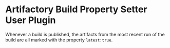 Artifactory Build Property Setter User Plugin
=============================================

Whenever a build is published, the artifacts from the most recent run of the
build are all marked with the property `latest:true`.
